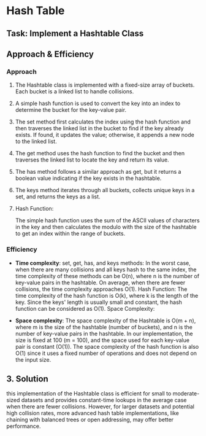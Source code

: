 # Hash Table

## Task: Implement a Hashtable Class

## Approach & Efficiency

### Approach

1. The Hashtable class is implemented with a fixed-size array of buckets. Each bucket is a linked list to handle collisions.
2. A simple hash function is used to convert the key into an index to determine the bucket for the key-value pair.
3. The set method first calculates the index using the hash function and then traverses the linked list in the bucket to find if the key already exists. If found, it updates the value; otherwise, it appends a new node to the linked list.
4. The get method uses the hash function to find the bucket and then traverses the linked list to locate the key and return its value.
5. The has method follows a similar approach as get, but it returns a boolean value indicating if the key exists in the hashtable.
6. The keys method iterates through all buckets, collects unique keys in a set, and returns the keys as a list.

7. Hash Function:

    The simple hash function uses the sum of the ASCII values of characters in the key and then calculates the modulo with the size of the hashtable to get an index within the range of buckets.

### Efficiency

* **Time complexity**: set, get, has, and keys methods: In the worst case, when there are many collisions and all keys hash to the same index, the time complexity of these methods can be O(n), where n is the number of key-value pairs in the hashtable. On average, when there are fewer collisions, the time complexity approaches O(1).
Hash Function: The time complexity of the hash function is O(k), where k is the length of the key. Since the keys' length is usually small and constant, the hash function can be considered as O(1).
Space Complexity:

* **Space complexity**: The space complexity of the Hashtable is O(m + n), where m is the size of the hashtable (number of buckets), and n is the number of key-value pairs in the hashtable. In our implementation, the size is fixed at 100 (m = 100), and the space used for each key-value pair is constant (O(1)).
The space complexity of the hash function is also O(1) since it uses a fixed number of operations and does not depend on the input size.

## 3. Solution

this implementation of the Hashtable class is efficient for small to moderate-sized datasets and provides constant-time lookups in the average case when there are fewer collisions. However, for larger datasets and potential high collision rates, more advanced hash table implementations, like chaining with balanced trees or open addressing, may offer better performance.
